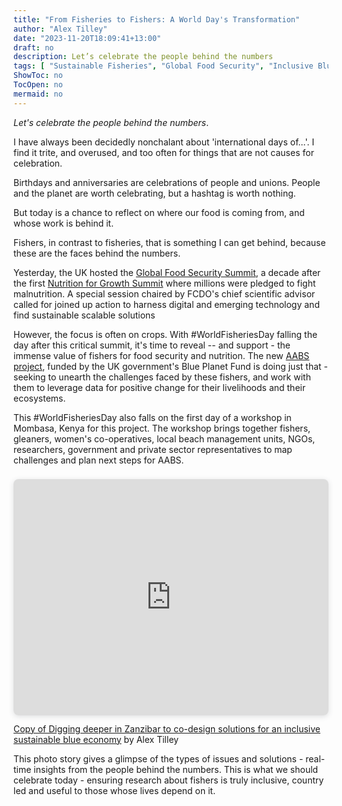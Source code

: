 ```yaml
---
title: "From Fisheries to Fishers: A World Day's Transformation"
author: "Alex Tilley"
date: "2023-11-20T18:09:41+13:00"
draft: no
description: Let’s celebrate the people behind the numbers
tags: [ "Sustainable Fisheries", "Global Food Security", "Inclusive Blue Economy", "Fisheries Data Technology" ]
ShowToc: no
TocOpen: no
mermaid: no
---
```


*Let's celebrate the people behind the numbers*.

I have always been decidedly nonchalant about 'international days of...'. I find it trite, and overused, and too often for things that are not causes for celebration.

Birthdays and anniversaries are celebrations of people and unions. People and the planet are worth celebrating, but a hashtag is worth nothing.

But today is a chance to reflect on where our food is coming from, and whose work is behind it.

Fishers, in contrast to fisheries, that is something I can get behind, because these are the faces behind the numbers.

Yesterday, the UK hosted the [Global Food Security Summit](https://ukglobalfoodsecuritysummit.com/agenda), a decade after the first [Nutrition for Growth Summit](https://www.bbc.co.uk/news/world-22820185) where millions were pledged to fight malnutrition. A special session chaired by FCDO's chief scientific advisor called for joined up action to harness digital and emerging technology and find sustainable scalable solutions

However, the focus is often on crops. With #WorldFisheriesDay falling the day after this critical summit, it's time to reveal -- and support - the immense value of fishers for food security and nutrition. The new [AABS project](https://worldfishcenter.org/project/asia-africa-bluetech-superhighway), funded by the UK government's Blue Planet Fund is doing just that - seeking to unearth the challenges faced by these fishers, and work with them to leverage data for positive change for their livelihoods and their ecosystems.

This #WorldFisheriesDay also falls on the first day of a workshop in Mombasa, Kenya for this project. The workshop brings together fishers, gleaners, women's co-operatives, local beach management units, NGOs, researchers, government and private sector representatives to map challenges and plan next steps for AABS.

<div style="position: relative; width: 100%; height: 0; padding-top: 75.0000%;
   padding-bottom: 0; box-shadow: 0 2px 8px 0 rgba(63,69,81,0.16); margin-top: 1.6em; margin-bottom: 0.9em; overflow: hidden;
   border-radius: 8px; will-change: transform;">
   <iframe loading="lazy" style="position: absolute; width: 100%; height: 100%; top: 0; left: 0; border: none; padding: 0;margin: 0;"
      src="https:&#x2F;&#x2F;www.canva.com&#x2F;design&#x2F;DAF0uNrwsUE&#x2F;view?embed" allowfullscreen="allowfullscreen" allow="fullscreen">
   </iframe>
</div>
<a href="https:&#x2F;&#x2F;www.canva.com&#x2F;design&#x2F;DAF0uNrwsUE&#x2F;view?utm_content=DAF0uNrwsUE&amp;utm_campaign=designshare&amp;utm_medium=embeds&amp;utm_source=link" target="_blank" rel="noopener">Copy of Digging deeper in Zanzibar to co-design solutions for an inclusive sustainable blue economy</a> by Alex Tilley

This photo story gives a glimpse of the types of issues and solutions - real-time insights from the people behind the numbers. This is what we should celebrate today - ensuring research about fishers is truly inclusive, country led and useful to those whose lives depend on it.

